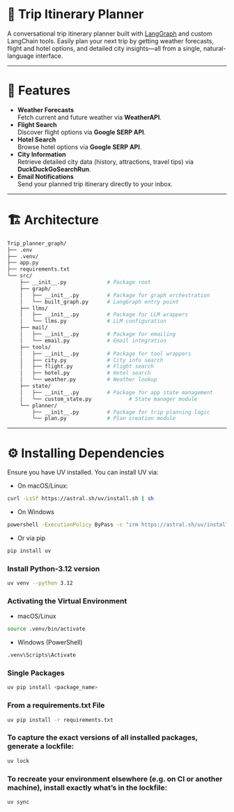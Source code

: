# 🧳 Trip Itinerary Planner

A conversational trip itinerary planner built with [LangGraph](https://langchain-ai.github.io/langgraph/tutorials/introduction/) and custom LangChain tools. Easily plan your next trip by getting weather forecasts, flight and hotel options, and detailed city insights—all from a single, natural-language interface.

---

# 🚀 Features

- **Weather Forecasts**  
  Fetch current and future weather via **WeatherAPI**.
- **Flight Search**  
  Discover flight options via **Google SERP API**.
- **Hotel Search**  
  Browse hotel options via **Google SERP API**.
- **City Information**  
  Retrieve detailed city data (history, attractions, travel tips) via **DuckDuckGoSearchRun**.
- **Email Notifications**  
  Send your planned trip itinerary directly to your inbox.

---

# 🏗️ Architecture
```bash
Trip_planner_graph/
├── .env
├── .venv/
├── app.py
├── requirements.txt
└── src/
    ├── __init__.py             # Package root
    ├── graph/
    │   ├── __init__.py         # Package for graph orchestration
    │   └── built_graph.py      # LangGraph entry point
    ├── llms/
    │   ├── __init__.py         # Package for LLM wrappers
    │   └── llms.py             # LLM configuration
    ├── mail/
    │   ├── __init__.py         # Package for emailing
    │   └── email.py            # Email integration
    ├── tools/
    │   ├── __init__.py         # Package for tool wrappers
    │   ├── city.py             # City info search
    │   ├── flight.py           # Flight search
    │   ├── hotel.py            # Hotel search
    │   └── weather.py          # Weather lookup
    ├── state/
    │   ├── __init__.py         # Package for app state management
    │   └── custom_state.py            # State manager module
    └── planner/
        ├── __init__.py         # Package for trip planning logic
        └── plan.py             # Plan creation module
```
---

# ⚙️ Installing Dependencies

Ensure you have UV installed. You can install UV via:

- On macOS/Linux:

```bash
curl -LsSf https://astral.sh/uv/install.sh | sh
```
- On Windows

```bash
powershell -ExecutionPolicy ByPass -c "irm https://astral.sh/uv/install.ps1 | iex"
```
- Or via pip

```bash
pip install uv
```

### Install Python-3.12 version
```bash
uv venv --python 3.12
```

### Activating the Virtual Environment 

- macOS/Linux
```bash
source .venv/bin/activate
```

- Windows (PowerShell)

```bash
.venv\Scripts\Activate
```

### Single Packages
```bash
uv pip install <package_name>
```

### From a requirements.txt File
```bash
uv pip install -r requirements.txt
```

### To capture the exact versions of all installed packages, generate a lockfile:
```bash
uv lock
```

### To recreate your environment elsewhere (e.g. on CI or another machine), install exactly what’s in the lockfile:

```bash
uv sync
```

